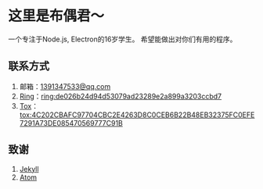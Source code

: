 # 这里是布偶君～
一个专注于Node.js, Electron的16岁学生。
希望能做出对你们有用的程序。

## 联系方式
1. 邮箱：[1391347533@qq.com](mailto:1391347533@qq.com)
2. [Ring](https://ring.cx)：[ring:de026b24d94d53079ad23289e2a899a3203ccbd7](ring:de026b24d94d53079ad23289e2a899a3203ccbd7)
3. [Tox](https://tox.chat)：[tox:4C202CBAFC97704CBC2E4263D8C0CEB6B22B48EB32375FC0EFE7291A73DE085470569777C91B](tox:4C202CBAFC97704CBC2E4263D8C0CEB6B22B48EB32375FC0EFE7291A73DE085470569777C91B)

## 致谢
1. [Jekyll](https://jekyllrb.com/)
2. [Atom](https://atom.io/)
